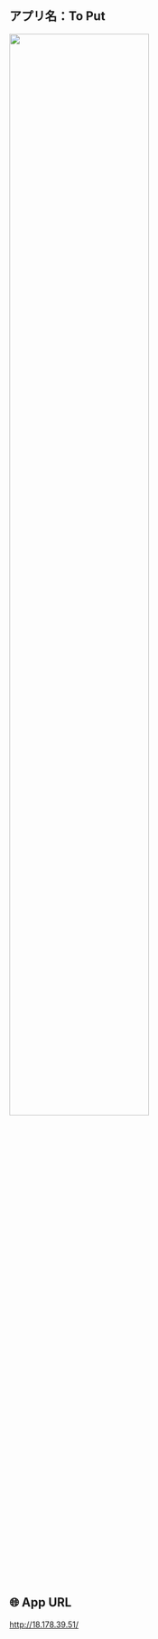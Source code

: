 ## アプリ名：To Put
<img src="https://gyazo.com/34fc732e342b0a0a7421a0afc7ab4e89" width=70%>  

## 🌐 App URL
http://18.178.39.51/






